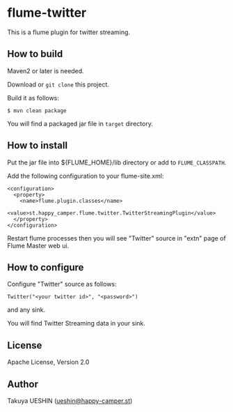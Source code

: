 # flume-twitter

This is a flume plugin for twitter streaming.

## How to build

Maven2 or later is needed.

Download or `git clone` this project.

Build it as follows:

    $ mvn clean package

You will find a packaged jar file in `target` directory.

## How to install

Put the jar file into ${FLUME_HOME}/lib directory or add to `FLUME_CLASSPATH`.

Add the following configuration to your flume-site.xml:

    <configuration>
      <property>
        <name>flume.plugin.classes</name>
        <value>st.happy_camper.flume.twitter.TwitterStreamingPlugin</value>
      </property>
    </configuration>

Restart flume processes then you will see "Twitter" source in "extn" page of Flume Master web ui.

## How to configure

Configure "Twitter" source as follows:

    Twitter("<your twitter id>", "<password>")

and any sink.

You will find Twitter Streaming data in your sink.

## License

Apache License, Version 2.0


## Author

Takuya UESHIN (ueshin@happy-camper.st) 
